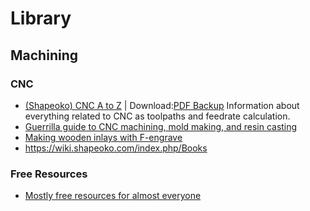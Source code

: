 # Library
## Machining
### CNC
- [(Shapeoko) CNC A to Z](https://shapeokoenthusiasts.gitbook.io/shapeoko-cnc-a-to-z/) | Download:[PDF Backup](Library/Shapeoko%20CNC%20A%20to%20Z%2016Jun2020.pdf)
Information about everything related to CNC as toolpaths and feedrate calculation.
- [Guerrilla guide to CNC machining, mold making, and resin casting](https://lcamtuf.coredump.cx/gcnc/)
- [Making wooden inlays with F-engrave](http://www.corchworks.com/Blog/v-carve-inlays-and-more-with-f-engrave-1-50/)
- https://wiki.shapeoko.com/index.php/Books

### Free Resources
- [Mostly free resources for almost everyone](https://github.com/chasedooley/mostly-free-resources-for-almost-everyone)